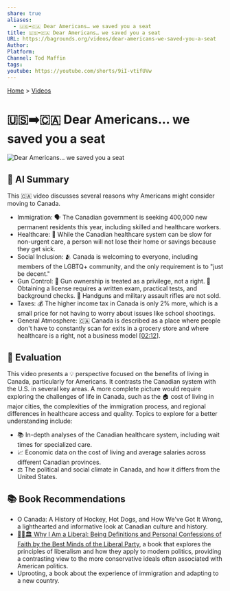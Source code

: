 ```yaml
---
share: true
aliases:
  - 🇺🇸➡️🇨🇦 Dear Americans… we saved you a seat
title: 🇺🇸➡️🇨🇦 Dear Americans… we saved you a seat
URL: https://bagrounds.org/videos/dear-americans-we-saved-you-a-seat
Author:
Platform:
Channel: Tod Maffin
tags:
youtube: https://youtube.com/shorts/9iI-vtifUVw
---
```

[Home](../index.md) > [Videos](./index.md)  
# 🇺🇸➡️🇨🇦 Dear Americans… we saved you a seat  
![Dear Americans… we saved you a seat](https://youtube.com/embed/9iI-vtifUVw)  
  
## 🤖 AI Summary  
This 🇨🇦 video discusses several reasons why Americans might consider moving to Canada.  
  
* Immigration: 🗣️ The Canadian government is seeking 400,000 new permanent residents this year, including skilled and healthcare workers.  
* Healthcare: 🏥 While the Canadian healthcare system can be slow for non-urgent care, a person will not lose their home or savings because they get sick.  
* Social Inclusion: 🫂 Canada is welcoming to everyone, including members of the LGBTQ+ community, and the only requirement is to "just be decent."  
* Gun Control: 🔫 Gun ownership is treated as a privilege, not a right. 📝 Obtaining a license requires a written exam, practical tests, and background checks. 🚫 Handguns and military assault rifles are not sold.  
* Taxes: 💰 The higher income tax in Canada is only 2% more, which is a small price for not having to worry about issues like school shootings.  
* General Atmosphere: 🇨🇦 Canada is described as a place where people don't have to constantly scan for exits in a grocery store and where healthcare is a right, not a business model \[[02:12](http://www.youtube.com/watch?v=9iI-vtifUVw&t=132)].  
  
## 🤔 Evaluation  
This video presents a 💡 perspective focused on the benefits of living in Canada, particularly for Americans. It contrasts the Canadian system with the U.S. in several key areas. A more complete picture would require exploring the challenges of life in Canada, such as the 🏠 cost of living in major cities, the complexities of the immigration process, and regional differences in healthcare access and quality. Topics to explore for a better understanding include:  
* 📚 In-depth analyses of the Canadian healthcare system, including wait times for specialized care.  
* 📈 Economic data on the cost of living and average salaries across different Canadian provinces.  
* ⚖️ The political and social climate in Canada, and how it differs from the United States.  
  
## 📚 Book Recommendations  
* O Canada: A History of Hockey, Hot Dogs, and How We've Got It Wrong, a lighthearted and informative look at Canadian culture and history.  
* [🙋‍♂️🏛️ Why I Am a Liberal: Being Definitions and Personal Confessions of Faith by the Best Minds of the Liberal Party](../books/why-i-am-a-liberal-being-definitions-and-personal-confessions-of-faith-by-the-best-minds-of-the-liberal-party.md), a book that explores the principles of liberalism and how they apply to modern politics, providing a contrasting view to the more conservative ideals often associated with American politics.  
* Uprooting, a book about the experience of immigration and adapting to a new country.